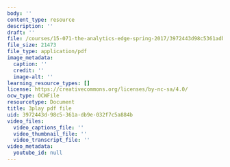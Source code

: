 ```yaml
---
body: ''
content_type: resource
description: ''
draft: ''
file: /courses/15-071-the-analytics-edge-spring-2017/3972443d98c5361adb9e032f7c5a884b_ykiTs5MipJU.pdf
file_size: 21473
file_type: application/pdf
image_metadata:
  caption: ''
  credit: ''
  image-alt: ''
learning_resource_types: []
license: https://creativecommons.org/licenses/by-nc-sa/4.0/
ocw_type: OCWFile
resourcetype: Document
title: 3play pdf file
uid: 3972443d-98c5-361a-db9e-032f7c5a884b
video_files:
  video_captions_file: ''
  video_thumbnail_file: ''
  video_transcript_file: ''
video_metadata:
  youtube_id: null
---
```

